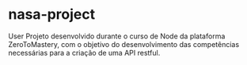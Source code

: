 # nasa-project
User Projeto desenvolvido durante o curso de Node da plataforma ZeroToMastery, com o objetivo do desenvolvimento das competências necessárias para a criação de uma API restful. 
